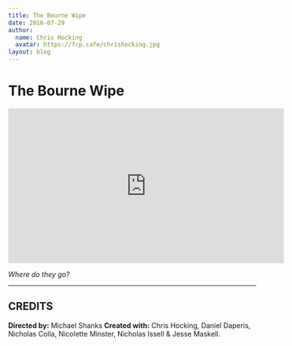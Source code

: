 ```yaml
---
title: The Bourne Wipe
date: 2016-07-29
author:
  name: Chris Hocking
  avatar: https://fcp.cafe/chrishocking.jpg
layout: blog
---
```

# The Bourne Wipe

<iframe width="560" height="315" src="https://www.youtube-nocookie.com/embed/eE0DFwavnyM?si=uvRhboZReKGSOBLa" title="YouTube video player" frameborder="0" allow="accelerometer; autoplay; clipboard-write; encrypted-media; gyroscope; picture-in-picture; web-share" referrerpolicy="strict-origin-when-cross-origin" allowfullscreen></iframe>

*Where do they go?*

---

## CREDITS

**Directed by:** Michael Shanks
**Created with:** Chris Hocking, Daniel Daperis, Nicholas Colla, Nicolette Minster, Nicholas Issell & Jesse Maskell.